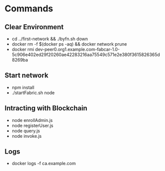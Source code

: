 # Commands

## Clear Environment

* cd ../first-network && ./byfn.sh down
* docker rm -f $(docker ps -aq) && docker network prune
* docker rmi dev-peer0.org1.example.com-fabcar-1.0-5c906e402ed29f20260ae42283216aa75549c571e2e380f3615826365d8269ba

## Start network

* npm install
* ./startFabric.sh node

## Intracting with Blockchain

* node enrollAdmin.js
* node registerUser.js
* node query.js
* node invoke.js

## Logs

* docker logs -f ca.example.com
